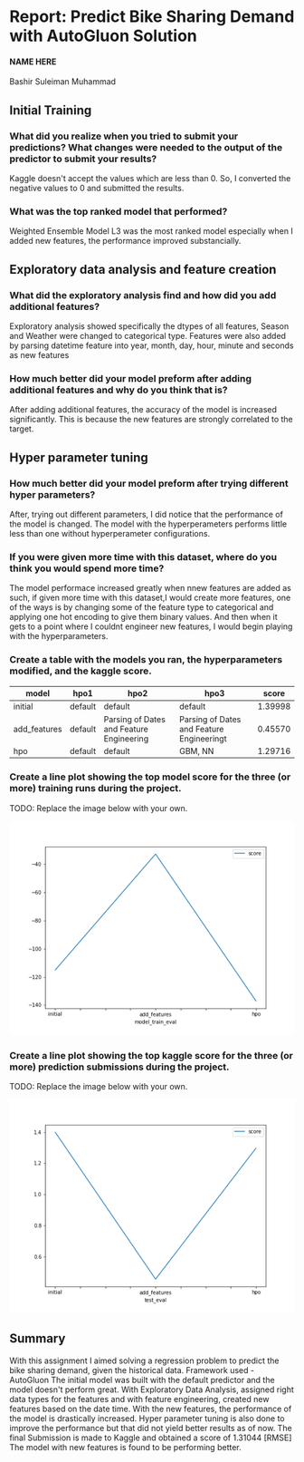 # Report: Predict Bike Sharing Demand with AutoGluon Solution
#### NAME HERE
Bashir Suleiman Muhammad

## Initial Training
### What did you realize when you tried to submit your predictions? What changes were needed to the output of the predictor to submit your results?
Kaggle doesn't accept the values which are less than 0. So, I converted the negative values to 0 and submitted the results.

### What was the top ranked model that performed?

Weighted Ensemble Model L3 was the most ranked model especially when I added new features, the performance improved substancially.

## Exploratory data analysis and feature creation
### What did the exploratory analysis find and how did you add additional features?

Exploratory analysis showed specifically the dtypes of all features, Season and Weather were changed to categorical type.
Features were also added by parsing datetime feature into year, month, day, hour, minute and seconds as new features


### How much better did your model preform after adding additional features and why do you think that is?

After adding additional features, the accuracy of the model is increased significantly. This is because the new features are strongly correlated to the target.

## Hyper parameter tuning
### How much better did your model preform after trying different hyper parameters?
After, trying out different parameters, I did notice that the performance of the model is changed. The model with the hyperperameters performs little less than one without hyperperameter configurations.

### If you were given more time with this dataset, where do you think you would spend more time?
The model performace increased greatly when nnew features are added as such, if given more time with this dataset,I would create more features, one of the ways is by changing some of the feature type to categorical and applying one hot encoding to give them binary values. And then when it gets to a point where I couldnt engineer new features, I would begin playing with the hyperparameters.

### Create a table with the models you ran, the hyperparameters modified, and the kaggle score.
|model|hpo1|hpo2|hpo3|score|
|--|--|--|--|--|
|initial|default|default|default|1.39998|
|add_features|default|Parsing of Dates and Feature Engineering|Parsing of Dates and Feature Engineeringt|0.45570|
|hpo|default|default|GBM, NN|1.29716|

### Create a line plot showing the top model score for the three (or more) training runs during the project.

TODO: Replace the image below with your own.

![model_train_score.png](model_train_score.png)

### Create a line plot showing the top kaggle score for the three (or more) prediction submissions during the project.

TODO: Replace the image below with your own.

![model_test_score.png](model_test_score.png)

## Summary
With this assignment I aimed solving a regression problem to predict the bike sharing demand, given the historical data. Framework used - AutoGluon The initial model was built with the default predictor and the model doesn't perform great. With Exploratory Data Analysis, assigned right data types for the features and with feature engineering, created new features based on the date time. With the new features, the performance of the model is drastically increased. Hyper parameter tuning is also done to improve the performance but that did not yield better results as of now. The final Submission is made to Kaggle and obtained a score of 1.31044 [RMSE] The model with new features is found to be performing better.
